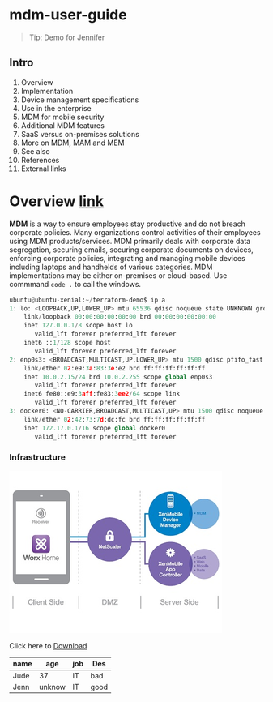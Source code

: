 # mdm-user-guide

> Tip: Demo for Jennifer

## Intro

1.	Overview
2.	Implementation
3.	Device management specifications
4.	Use in the enterprise
5.	MDM for mobile security
6.	Additional MDM features
7.	SaaS versus on-premises solutions
8.	More on MDM, MAM and MEM
9.	See also
10. References
11. External links

# Overview [link](https://en.wikipedia.org/wiki/Mobile_device_management)

**MDM** is a way to ensure employees stay productive and do not breach corporate policies. Many organizations control activities of their employees using MDM products/services. MDM primarily deals with corporate data segregation, securing emails, securing corporate documents on devices, enforcing corporate policies, integrating and managing mobile devices including laptops and handhelds of various categories. MDM implementations may be either on-premises or cloud-based. Use commmand `code .` to call the windows.

```python
ubuntu@ubuntu-xenial:~/terraform-demo$ ip a
1: lo: <LOOPBACK,UP,LOWER_UP> mtu 65536 qdisc noqueue state UNKNOWN group default qlen 1
    link/loopback 00:00:00:00:00:00 brd 00:00:00:00:00:00
    inet 127.0.0.1/8 scope host lo
       valid_lft forever preferred_lft forever
    inet6 ::1/128 scope host 
       valid_lft forever preferred_lft forever
2: enp0s3: <BROADCAST,MULTICAST,UP,LOWER_UP> mtu 1500 qdisc pfifo_fast state UP group default qlen 1000
    link/ether 02:e9:3a:83:3e:e2 brd ff:ff:ff:ff:ff:ff
    inet 10.0.2.15/24 brd 10.0.2.255 scope global enp0s3
       valid_lft forever preferred_lft forever
    inet6 fe80::e9:3aff:fe83:3ee2/64 scope link 
       valid_lft forever preferred_lft forever
3: docker0: <NO-CARRIER,BROADCAST,MULTICAST,UP> mtu 1500 qdisc noqueue state DOWN group default 
    link/ether 02:42:73:7d:dc:fc brd ff:ff:ff:ff:ff:ff
    inet 172.17.0.1/16 scope global docker0
       valid_lft forever preferred_lft forever

```
### Infrastructure

<img src="images/mdm.jpg">

Click here to [Download]()

|name|age|job|Des|
|---|---|---|---|
|Jude|37|IT|bad|
|Jenn|unknow| IT|good|
